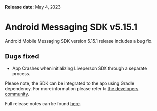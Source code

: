 **Release date:** May 4, 2023

# Android Messaging SDK v5.15.1

Android Mobile Messaging SDK version 5.15.1 release includes a bug fix.

## Bugs fixed

- App Crashes when initializing Liveperson SDK through a separate process.

Please note, the SDK can be integrated to the app using Gradle dependency. For more information please refer to [the developers community](https://developers.liveperson.com/android-quickstart.html).

Full release notes can be found [here](https://developers.liveperson.com/mobile-app-messaging-sdk-for-android-latest-release-notes.html).
